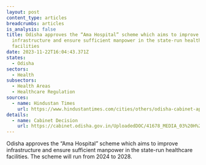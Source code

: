 ```yaml
---
layout: post
content_type: articles
breadcrumbs: articles
is_analysis: false
title: Odisha approves the “Ama Hospital” scheme which aims to improve
  infrastructure and ensure sufficient manpower in the state-run healthcare
  facilities
date: 2023-11-22T16:04:43.371Z
states:
  - Odisha
sectors:
  - Health
subsectors:
  - Health Areas
  - Healthcare Regulation
sources:
  - name: Hindustan Times
    url: https://www.hindustantimes.com/cities/others/odisha-cabinet-approves-healthcare-scheme-to-improve-hospital-infrastructure-101700018574375.html
details:
  - name: Cabinet Decision
    url: https://cabinet.odisha.gov.in/UploadedDOC/41678_MEDIA_03%20H%20&%20FW.pdf
---
```

Odisha approves the “Ama Hospital” scheme which aims to improve infrastructure and ensure sufficient manpower in the state-run healthcare facilities. The scheme will run from 2024 to 2028.
